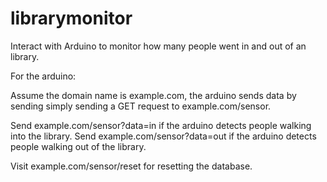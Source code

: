# librarymonitor
Interact with Arduino to monitor how many people went in and out of an library. 

For the arduino:

Assume the domain name is example.com, the arduino sends data by sending simply sending a GET request to example.com/sensor.

Send example.com/sensor?data=in if the arduino detects people walking into the library. 
Send example.com/sensor?data=out if the arduino detects people walking out of the library. 

Visit example.com/sensor/reset for resetting the database.
